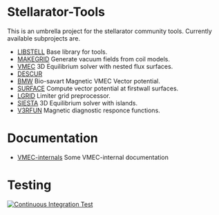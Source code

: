 # Stellarator-Tools
This is an umbrella project for the stellarator community tools. Currently available 
subprojects are.

* [LIBSTELL](https://github.com/ORNL-Fusion/LIBSTELL) Base library for tools.
* [MAKEGRID](https://github.com/ORNL-Fusion/MAKEGRID) Generate vacuum fields from coil models. 
* [VMEC](https://github.com/ORNL-Fusion/PARVMEC) 3D Equilibrium solver with nested flux surfaces.
* [DESCUR](https://github.com/ORNL-Fusion/DESCUR)
* [BMW](https://github.com/ORNL-Fusion/BMW) Bio-savart Magnetic VMEC Vector potential.
* [SURFACE](https://github.com/ORNL-Fusion/SURFACE) Compute vector potential at firstwall surfaces. 
* [LGRID](https://github.com/ORNL-Fusion/LGRID) Limiter grid preprocessor. 
* [SIESTA](https://github.com/ORNL-Fusion/SIESTA) 3D Equilibrium solver with islands.
* [V3RFUN](https://github.com/ORNL-Fusion/V3RFUN) Magnetic diagnostic responce functions.

#  Documentation
* [VMEC-internals](https://github.com/jonathanschilling/vmec-internals) Some VMEC-internal documentation

# Testing
[![Continuous Integration Test](https://github.com/ORNL-Fusion/Stellarator-Tools/actions/workflows/ci_test.yaml/badge.svg?branch=master&event=schedule)](https://github.com/ORNL-Fusion/Stellarator-Tools/actions/workflows/ci_test.yaml)
